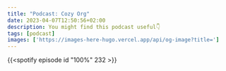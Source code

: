 ```yaml
---
title: "Podcast: Cozy Org"
date: 2023-04-07T12:50:56+02:00
description: You might find this podcast useful👇
tags: [podcast]
images: ['https://images-here-hugo.vercel.app/api/og-image?title=']
---
```


{{<spotify episode id "100%" 232 >}}

